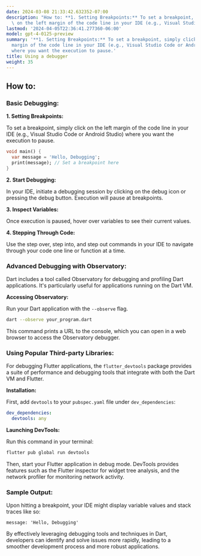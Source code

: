 ```yaml
---
date: 2024-03-08 21:33:42.632352-07:00
description: "How to: **1. Setting Breakpoints:** To set a breakpoint, simply click\
  \ on the left margin of the code line in your IDE (e.g., Visual Studio Code or Android\u2026"
lastmod: '2024-04-05T22:36:41.277360-06:00'
model: gpt-4-0125-preview
summary: '**1. Setting Breakpoints:** To set a breakpoint, simply click on the left
  margin of the code line in your IDE (e.g., Visual Studio Code or Android Studio)
  where you want the execution to pause.'
title: Using a debugger
weight: 35
---
```


## How to:


### Basic Debugging:
**1. Setting Breakpoints:** 

To set a breakpoint, simply click on the left margin of the code line in your IDE (e.g., Visual Studio Code or Android Studio) where you want the execution to pause.

```dart
void main() {
  var message = 'Hello, Debugging';
  print(message); // Set a breakpoint here
}
```

**2. Start Debugging:**

In your IDE, initiate a debugging session by clicking on the debug icon or pressing the debug button. Execution will pause at breakpoints.

**3. Inspect Variables:**

Once execution is paused, hover over variables to see their current values.

**4. Stepping Through Code:**

Use the step over, step into, and step out commands in your IDE to navigate through your code one line or function at a time.

### Advanced Debugging with Observatory:
Dart includes a tool called Observatory for debugging and profiling Dart applications. It's particularly useful for applications running on the Dart VM.

**Accessing Observatory:**

Run your Dart application with the `--observe` flag.

```bash
dart --observe your_program.dart
```

This command prints a URL to the console, which you can open in a web browser to access the Observatory debugger.

### Using Popular Third-party Libraries:
For debugging Flutter applications, the `flutter_devtools` package provides a suite of performance and debugging tools that integrate with both the Dart VM and Flutter.

**Installation:**

First, add `devtools` to your `pubspec.yaml` file under `dev_dependencies`:

```yaml
dev_dependencies:
  devtools: any
```

**Launching DevTools:**

Run this command in your terminal:

```bash
flutter pub global run devtools
```

Then, start your Flutter application in debug mode. DevTools provides features such as the Flutter inspector for widget tree analysis, and the network profiler for monitoring network activity.

### Sample Output:
Upon hitting a breakpoint, your IDE might display variable values and stack traces like so:

```
message: 'Hello, Debugging'
```

By effectively leveraging debugging tools and techniques in Dart, developers can identify and solve issues more rapidly, leading to a smoother development process and more robust applications.
